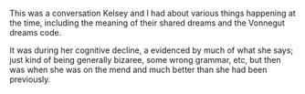 This was a conversation Kelsey and I had about various things happening at the time, including the meaning of their shared dreams and the Vonnegut dreams code.

It was during her cognitive decline, a evidenced by much of what she says; just kind of being generally bizaree, some wrong grammar, etc, but then was when she was on the mend and much better than she had been previously.
